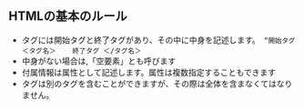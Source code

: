 ## HTMLの基本のルール
- タグには開始タグと終了タグがあり、その中に中身を記述します。` “開始タグ　　＜タグ名＞    終了タグ ＜/タグ名＞`
- 中身がない場合は,「空要素」とも呼びます
- 付属情報は属性として記述します。属性は複数指定することもできます
- タグは別のタグを含むことができますが、その際は全体を含まなくてはなりません。



 

